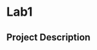 # Lab1

## Project Description

<!-- you can include known bugs, design decisions, external references used... -->
